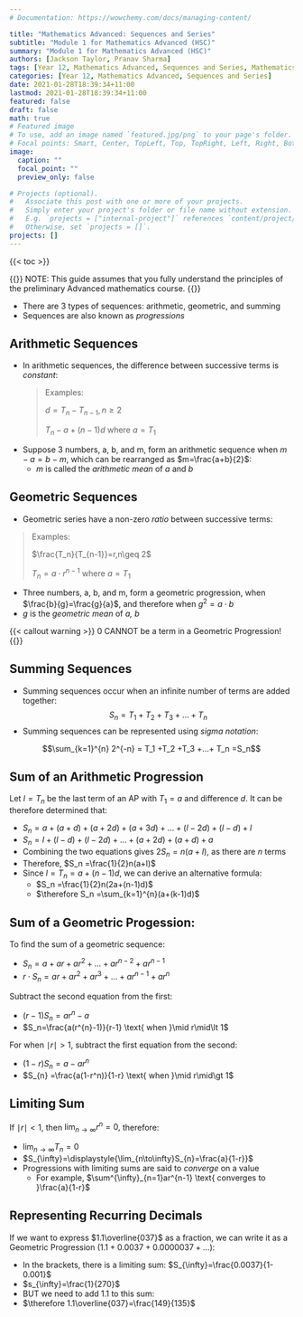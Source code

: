 ```yaml
---
# Documentation: https://wowchemy.com/docs/managing-content/

title: "Mathematics Advanced: Sequences and Series"
subtitle: "Module 1 for Mathematics Advanced (HSC)"
summary: "Module 1 for Mathematics Advanced (HSC)"
authors: [Jackson Taylor, Pranav Sharma]
tags: [Year 12, Mathematics Advanced, Sequences and Series, Mathematics, Sequences, Limiting Sum, Series, arithmetic sequence, geometric sequence, arithmetic progression, geometric progression, recurring decimals]
categories: [Year 12, Mathematics Advanced, Sequences and Series]
date: 2021-01-28T18:39:34+11:00
lastmod: 2021-01-28T18:39:34+11:00
featured: false
draft: false
math: true
# Featured image
# To use, add an image named `featured.jpg/png` to your page's folder.
# Focal points: Smart, Center, TopLeft, Top, TopRight, Left, Right, BottomLeft, Bottom, BottomRight.
image:
  caption: ""
  focal_point: ""
  preview_only: false

# Projects (optional).
#   Associate this post with one or more of your projects.
#   Simply enter your project's folder or file name without extension.
#   E.g. `projects = ["internal-project"]` references `content/project/deep-learning/index.md`.
#   Otherwise, set `projects = []`.
projects: []
---
```


{{< toc >}}

{{<callout info>}}
NOTE: This guide assumes that you fully understand the principles of the preliminary Advanced mathematics course.
{{</callout>}}

- There are 3 types of sequences: arithmetic, geometric, and summing
- Sequences are also known as *progressions*

## Arithmetic Sequences
- In arithmetic sequences, the difference between successive terms is *constant*:
  > Examples:
  >
  > $d=T_n -T_{n-1},n\geq 2$
  >
  > $T_n -a+(n-1)d \text{ where } a=T_1$
- Suppose 3 numbers, $\text{a, b, }$and $\text{m}$, form an arithmetic sequence when $m-a=b-m$, which can be rearranged as $m=\frac{a+b}{2}$:
  - $m$ is called the *arithmetic mean* of $a$ and $b$

## Geometric Sequences
- Geometric series have a non-zero *ratio* between successive terms:
> Examples:
>
> $\frac{T_n}{T_{n-1}}=r,n\geq 2$
>
> $T_n =a\cdot r^{n-1} \text{ where }a=T_{1}$
-  Three numbers, $\text{a, b, }$and $\text{m}$, form a geometric progression, when $\frac{b}{g}=\frac{g}{a}$, and therefore when $g^2 =a\cdot b$
  - $g$ is the *geometric mean* of *a, b*

{{< callout warning >}}
0 CANNOT be a term in a Geometric Progression!
{{</callout >}}

## Summing Sequences
- Summing sequences occur when an infinite number of terms are added together:
$$S_n =T_1 +T_2 +T_3 +...+ T_n$$
- Summing sequences can be represented using *sigma notation*:

$$\sum_{k=1}^{n} 2^{-n} = T_1 +T_2 +T_3 +...+ T_n =S_n$$

## Sum of an Arithmetic Progression
Let $l=T_n$ be the last term of an AP with $T_1 =a$ and difference $d$. It can be therefore determined that:
  - $S_n=a+(a+d)+(a+2d)+(a+3d)+...+(l-2d)+(l-d)+l$
  - $S_n = l + (l−d) + (l − 2d ) + . . . + (a + 2d ) + (a + d ) + a$
- Combining the two equations gives $2S_n =n(a+l)$, as there are $n$ terms
- Therefore, $S_n =\frac{1}{2}n(a+l)$
- Since $l=T_n =a+(n-1)d,$ we can derive an alternative formula:
  - $S_n =\frac{1}{2}n(2a+(n-1)d)$
  - $\therefore S_n =\sum_{k=1}^{n}(a+(k-1)d)$
## Sum of a Geometric Progession:
To find the sum of a geometric sequence:
- $S_{n}=a+ar+ar^{2} +...+ar^{n-2}+ar^{n-1}$
- $r\cdot S_{n}=ar+ar^{2}+ar^{3} +...+ar^{n-1}+ar^{n}$

Subtract the second equation from the first:
- $(r-1)S_n =ar^{n}-a$
- $S_n=\frac{a(r^{n}-1)}{r-1} \text{ when }\mid r\mid\lt 1$

For when $\mid r\mid\gt 1,$ subtract the first equation from the second:
- $(1-r)S_{n}=a-ar^{n}$
- $S_{n} =\frac{a(1-r^n)}{1-r} \text{ when }\mid r\mid\gt 1$

## Limiting Sum
If $\mid r\mid\lt 1,$ then $\displaystyle{\lim_{n\to\infty}r^{n}=0},$ therefore:
- $\displaystyle{\lim_{n\to\infty}T_{n}=0}$
- $S_{\infty}=\displaystyle{\lim_{n\to\infty}S_{n}=\frac{a}{1-r}}$
- Progressions with limiting sums are said to *converge* on a value
  - For example, $\sum^{\infty}_{n=1}ar^{n-1} \text{ converges to }\frac{a}{1-r}$
## Representing Recurring Decimals
If we want to express $1.1\overline{037}$ as a fraction, we can write it as a Geometric Progression $(1.1+0.0037+0.0000037+...):$
- In the brackets, there is a limiting sum: $S_{\infty}=\frac{0.0037}{1-0.001}$
- $s_{\infty}=\frac{1}{270}$
- BUT we need to add 1.1 to this sum:
- $\therefore 1.1\overline{037}=\frac{149}{135}$

